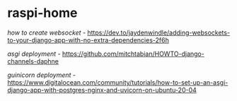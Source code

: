 # raspi-home

*how to create websocket* - https://dev.to/jaydenwindle/adding-websockets-to-your-django-app-with-no-extra-dependencies-2f6h

*asgi deployment* - https://github.com/mitchtabian/HOWTO-django-channels-daphne

*guinicorn deployment* - https://www.digitalocean.com/community/tutorials/how-to-set-up-an-asgi-django-app-with-postgres-nginx-and-uvicorn-on-ubuntu-20-04
